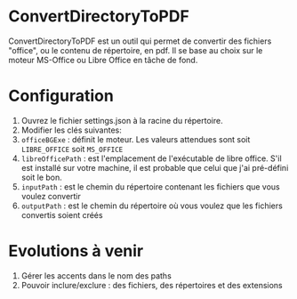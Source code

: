 # ConvertDirectoryToPDF

ConvertDirectoryToPDF est un outil qui permet de convertir des fichiers "office", ou le contenu de répertoire, en pdf. Il se base au choix sur le moteur MS-Office ou Libre Office en tâche de fond.

# Configuration

1. Ouvrez le fichier settings.json à la racine du répertoire.
1. Modifier les clés suivantes:
1. `officeBGExe` : définit le moteur. Les valeurs attendues sont soit `LIBRE_OFFICE` soit `MS_OFFICE`
1. `libreOfficePath` : est l'emplacement de l'exécutable de libre office. S'il est installé sur votre machine, il est probable que celui que j'ai pré-défini soit le bon.
1. `inputPath` : est le chemin du répertoire contenant les fichiers que vous voulez convertir
1. `outputPath` : est le chemin du répertoire où vous voulez que les fichiers convertis soient créés

# Evolutions à venir

1. Gérer les accents dans le nom des paths
1. Pouvoir inclure/exclure : des fichiers, des répertoires et des extensions
